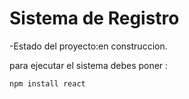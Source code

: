 <h1>Sistema de Registro</h1>

-Estado del proyecto:en construccion.

para ejecutar el sistema debes poner :

```npm install react```
